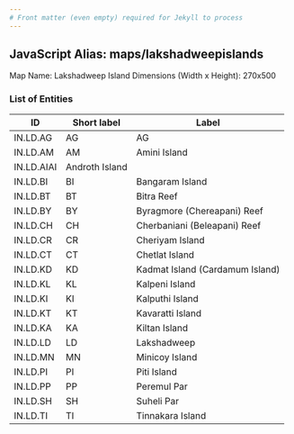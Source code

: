 ```yaml
---
# Front matter (even empty) required for Jekyll to process
---
```


## JavaScript Alias: maps/lakshadweepislands

Map Name: Lakshadweep Island
Dimensions (Width x Height): 270x500






### List of Entities

ID | Short label | Label
---|---|---|
IN.LD.AG|AG|AG|Agatti Island
IN.LD.AM|AM|Amini Island
IN.LD.AIAI|Androth Island
IN.LD.BI|BI|Bangaram Island
IN.LD.BT|BT|Bitra Reef
IN.LD.BY|BY|Byragmore (Chereapani) Reef
IN.LD.CH|CH|Cherbaniani (Beleapani) Reef
IN.LD.CR|CR|Cheriyam Island
IN.LD.CT|CT|Chetlat Island
IN.LD.KD|KD|Kadmat Island (Cardamum Island)
IN.LD.KL|KL|Kalpeni Island
IN.LD.KI|KI|Kalputhi Island
IN.LD.KT|KT|Kavaratti Island
IN.LD.KA|KA|Kiltan Island
IN.LD.LD|LD|Lakshadweep
IN.LD.MN|MN|Minicoy Island
IN.LD.PI|PI|Piti Island
IN.LD.PP|PP|Peremul Par
IN.LD.SH|SH|Suheli Par
IN.LD.TI|TI|Tinnakara Island